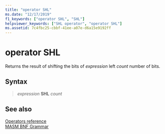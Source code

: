 ```yaml
---
title: "operator SHL"
ms.date: "12/17/2019"
f1_keywords: ["operator SHL", "SHL"]
helpviewer_keywords: ["SHL operator", "operator SHL"]
ms.assetid: 7c4fbc25-cbbf-41ee-a07e-d6a15e9192ff
---
```

# operator SHL

Returns the result of shifting the bits of *expression* left *count* number of bits.

## Syntax

> *expression* **SHL** *count*

## See also

[Operators reference](operators-reference.md)\
[MASM BNF Grammar](masm-bnf-grammar.md)
